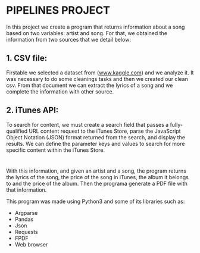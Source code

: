 # PIPELINES PROJECT

In this project we create a program that  returns information about a song based on two variables: artist and song.
For that, we obtained the information from two sources that we detail below:
## 1. CSV file:
Firstable we selected a dataset from (www.kaggle.com) and we analyze it. It was necessary to do some cleanings tasks and then we created our clean csv. From that document we can extract the lyrics of a song and we complete the information with other source.
## 2. iTunes API:
To search for content, we must create a search field that passes a fully-qualified URL content request to the iTunes Store, parse the JavaScript Object Notation (JSON) format returned from the search, and display the results. We can define the parameter keys and values to search for more specific content within the iTunes Store.

#
With this information, and given an artist and a song, the program returns the lyrics of the song, the price of the song in iTunes, the album it belongs to and the price of the album. Then the programa generate a PDF file with that information.

This program was made using Python3 and some of its libraries such as:
- Argparse
- Pandas
- Json
- Requests
- FPDF
- Web browser

